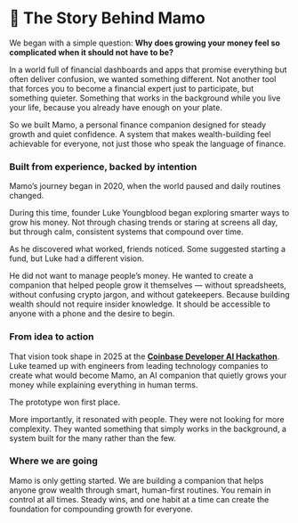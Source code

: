 # 📖 The Story Behind Mamo

We began with a simple question: **Why does growing your money feel so complicated when it should not have to be?**

In a world full of financial dashboards and apps that promise everything but often deliver confusion, we wanted something different. Not another tool that forces you to become a financial expert just to participate, but something quieter. Something that works in the background while you live your life, because you already have enough on your plate.

So we built Mamo, a personal finance companion designed for steady growth and quiet confidence. A system that makes wealth-building feel achievable for everyone, not just those who speak the language of finance.

### **Built from experience, backed by intention**

Mamo’s journey began in 2020, when the world paused and daily routines changed.

During this time, founder Luke Youngblood began exploring smarter ways to grow his money. Not through chasing trends or staring at screens all day, but through calm, consistent systems that compound over time.

As he discovered what worked, friends noticed. Some suggested starting a fund, but Luke had a different vision.

He did not want to manage people’s money. He wanted to create a companion that helped people grow it themselves — without spreadsheets, without confusing crypto jargon, and without gatekeepers. Because building wealth should not require insider knowledge. It should be accessible to anyone with a phone and the desire to begin.

### From idea to action

That vision took shape in 2025 at the [**Coinbase Developer AI Hackathon**](https://x.com/CoinbaseDev/status/1886468701689631006). Luke teamed up with engineers from leading technology companies to create what would become Mamo, an AI companion that quietly grows your money while explaining everything in human terms.

The prototype won first place.

More importantly, it resonated with people. They were not looking for more complexity. They wanted something that simply works in the background, a system built for the many rather than the few.

### Where we are going

Mamo is only getting started. We are building a companion that helps anyone grow wealth through smart, human-first routines. You remain in control at all times. Steady wins, and one habit at a time can create the foundation for compounding growth for everyone.
